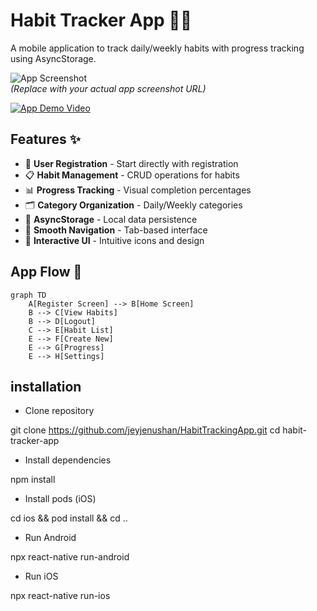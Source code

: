 # Habit Tracker App 📱✅

A mobile application to track daily/weekly habits with progress tracking using AsyncStorage.

![App Screenshot](https://example.com/your-app-screenshot-url.png)  
_(Replace with your actual app screenshot URL)_

[![App Demo Video](https://img.youtube.com/vi/YOUR_VIDEO_ID/0.jpg)](https://www.youtube.com/watch?v=YOUR_VIDEO_ID)

## Features ✨

- 🚀 **User Registration** - Start directly with registration
- 📋 **Habit Management** - CRUD operations for habits
- 📊 **Progress Tracking** - Visual completion percentages
- 🗂 **Category Organization** - Daily/Weekly categories
- 💾 **AsyncStorage** - Local data persistence
- 🔄 **Smooth Navigation** - Tab-based interface
- 🎨 **Interactive UI** - Intuitive icons and design

## App Flow 🔄

```mermaid
graph TD
    A[Register Screen] --> B[Home Screen]
    B --> C[View Habits]
    B --> D[Logout]
    C --> E[Habit List]
    E --> F[Create New]
    E --> G[Progress]
    E --> H[Settings]
```

## installation

- Clone repository

git clone https://github.com/jeyjenushan/HabitTrackingApp.git
cd habit-tracker-app

- Install dependencies

npm install

- Install pods (iOS)

cd ios && pod install && cd ..

- Run Android

npx react-native run-android

- Run iOS

npx react-native run-ios

